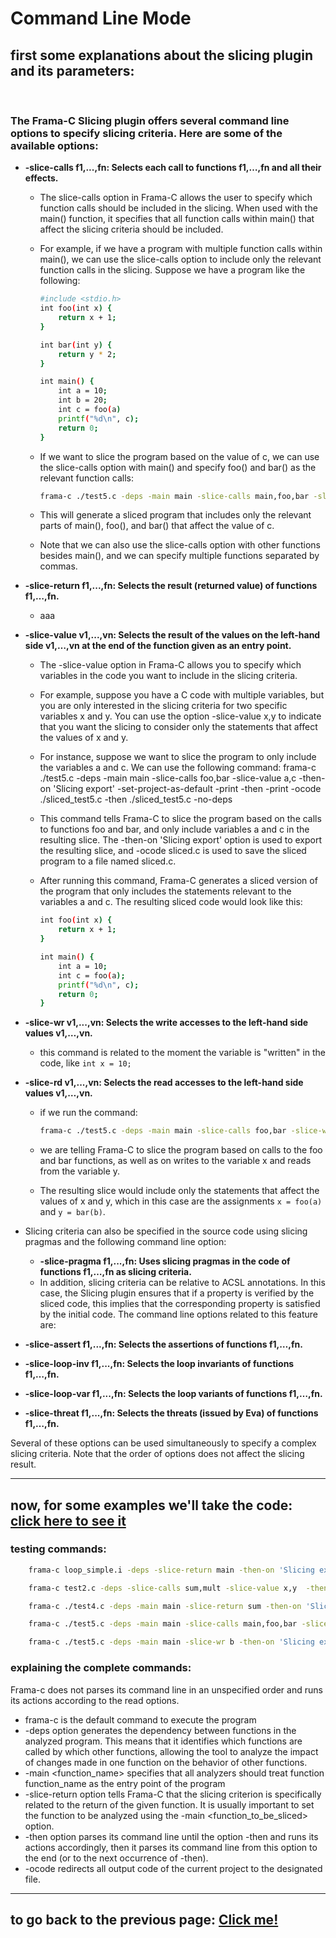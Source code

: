 # Command Line Mode

## first some explanations about the slicing plugin and its parameters:
<br>

### The Frama-C Slicing plugin offers several command line options to specify slicing criteria. Here are some of the available options:

-   **-slice-calls f1,...,fn: Selects each call to functions f1,…,fn and all their effects.**

    -   The slice-calls option in Frama-C allows the user to specify which function calls should be included in the slicing. When used with the main() function, it specifies that all function calls within main() that affect the slicing criteria should be included.

    -   For example, if we have a program with multiple function calls within main(), we can use the slice-calls option to include only the relevant function calls in the slicing. Suppose we have a program like the following:

        ```bash
        #include <stdio.h>
        int foo(int x) {
            return x + 1;
        }

        int bar(int y) {
            return y * 2;
        }

        int main() {
            int a = 10;
            int b = 20;
            int c = foo(a)
            printf("%d\n", c);
            return 0;
        }
        ```

    -   If we want to slice the program based on the value of c, we can use the slice-calls option with main() and specify foo() and bar() as the relevant function calls:
        ```bash
        frama-c ./test5.c -deps -main main -slice-calls main,foo,bar -slice-value c -then-on 'Slicing export' -set-project-as-default -print -then -print -ocode ./test5.c -then ./test5.c -no-deps
        ```

    -   This will generate a sliced program that includes only the relevant parts of main(), foo(), and bar() that affect the value of c.
    -   Note that we can also use the slice-calls option with other functions besides main(), and we can specify multiple functions separated by commas.

-   **-slice-return f1,...,fn: Selects the result (returned value) of functions f1,…,fn.**
    -   aaa
-   **-slice-value v1,...,vn: Selects the result of the values on the left-hand side v1,…,vn at the end of the function given as an entry point.**

    -   The -slice-value option in Frama-C allows you to specify which variables in the code you want to include in the slicing criteria.

    -   For example, suppose you have a C code with multiple variables, but you are only interested in the slicing criteria for two specific variables x and y. You can use the option -slice-value x,y to indicate that you want the slicing to consider only the statements that affect the values of x and y.
    -   For instance, suppose we want to slice the program to only include the variables a and c. We can use the following command:
        frama-c ./test5.c -deps -main main -slice-calls foo,bar -slice-value a,c -then-on 'Slicing export' -set-project-as-default -print -then -print -ocode ./sliced_test5.c -then ./sliced_test5.c -no-deps
    -   This command tells Frama-C to slice the program based on the calls to functions foo and bar, and only include variables a and c in the resulting slice. The -then-on 'Slicing export' option is used to export the resulting slice, and -ocode sliced.c is used to save the sliced program to a file named sliced.c.
    -   After running this command, Frama-C generates a sliced version of the program that only includes the statements relevant to the variables a and c. The resulting sliced code would look like this:
        ```bash
        int foo(int x) {
            return x + 1;
        }

        int main() {
            int a = 10;
            int c = foo(a);
            printf("%d\n", c);
            return 0;
        }
        ```

-   **-slice-wr v1,...,vn: Selects the write accesses to the left-hand side values v1,…,vn.**
    -   this command is related to the moment the variable is "written" in the code, like ```int x = 10;```
-   **-slice-rd v1,...,vn: Selects the read accesses to the left-hand side values v1,…,vn.**
    -   if we run the command:
    
        ```bash
        frama-c ./test5.c -deps -main main -slice-calls foo,bar -slice-wr x -slice-rd y -then-on 'Slicing export' -set-project-as-default -print -then -print -ocode ./sliced_test5.c -then ./sliced_test5.c -no-deps
        ```
    - we are telling Frama-C to slice the program based on calls to the foo and bar functions, as well as on writes to the variable x and reads from the variable y. 
    -   The resulting slice would include only the statements that affect the values of x and y, which in this case are the assignments ```x = foo(a)``` and ```y = bar(b)```.
-   Slicing criteria can also be specified in the source code using slicing pragmas and the following command line option:
    -   **-slice-pragma f1,...,fn: Uses slicing pragmas in the code of functions f1,…,fn as slicing criteria.**
    -   In addition, slicing criteria can be relative to ACSL annotations. In this case, the Slicing plugin ensures that if a property is verified by the sliced code, this implies that the corresponding property is satisfied by the initial code. The command line options related to this feature are:
-   **-slice-assert f1,...,fn: Selects the assertions of functions f1,…,fn.**
-   **-slice-loop-inv f1,...,fn: Selects the loop invariants of functions f1,…,fn.**
-   **-slice-loop-var f1,...,fn: Selects the loop variants of functions f1,…,fn.**
-   **-slice-threat f1,...,fn: Selects the threats (issued by Eva) of functions f1,…,fn.**

Several of these options can be used simultaneously to specify a complex slicing criteria. Note that the order of options does not affect the slicing result.

---

## now, for some examples we'll take the code: [click here to see it](../tests/)

### testing commands:

```bash
    frama-c loop_simple.i -deps -slice-return main -then-on 'Slicing export' -set-project-as-default -print  -then -print -ocode ./ocode_@PTEST_NUMBER@_@PTEST_NAME@.c -then ./ocode_@PTEST_NUMBER@_@PTEST_NAME@.c  -no-deps

    frama-c test2.c -deps -slice-calls sum,mult -slice-value x,y  -then-on 'Slicing export' -set-project-as-default -print  -then -print -ocode ./ocode_@PTEST_NUMBER@_@PTEST_NAME@.c -then ./ocode_@PTEST_NUMBER@_@PTEST_NAME@.c  -no-deps

    frama-c ./test4.c -deps -main main -slice-return sum -then-on 'Slicing export' -set-project-as-default -print  -then -print -ocode ./sliced_test4_returnSum.c -then ./sliced_test4_returnSum.c  -no-deps

    frama-c ./test5.c -deps -main main -slice-calls main,foo,bar -slice-value c -then-on 'Slicing export' -set-project-as-default -print  -then -print -ocode ./test5.c -then ./test5.c  -no-deps

    frama-c ./test5.c -deps -main main -slice-wr b -then-on 'Slicing export' -set-project-as-default -print  -then -print -ocode ./ocode_@PTEST_NUMBER@_@PTEST_NAME@.c -then ./ocode_@PTEST_NUMBER@_@PTEST_NAME@.c  -no-deps
```

### explaining the complete commands:

Frama-c does not parses its command line in an unspecified order and runs its actions according to the read options. <br>

-   frama-c is the default command to execute the program
-   -deps option generates the dependency between functions in the analyzed program. This means that it identifies which functions are called by which other functions, allowing the tool to analyze the impact of changes made in one function on the behavior of other functions.
-   -main <function_name> specifies that all analyzers should treat function function_name as the entry point of the program
-   -slice-return option tells Frama-C that the slicing criterion is specifically related to the return of the given function. It is usually important to set the function to be analyzed using the -main <function_to_be_sliced> option.
-   -then option parses its command line until the option -then and runs its actions accordingly, then it parses its command line from this option to the end (or to the next occurrence
    of -then). <br>
-   -ocode <file name> redirects all output code of the current project to the designated file.

---

## to go back to the previous page: [Click me!](../README.md)
